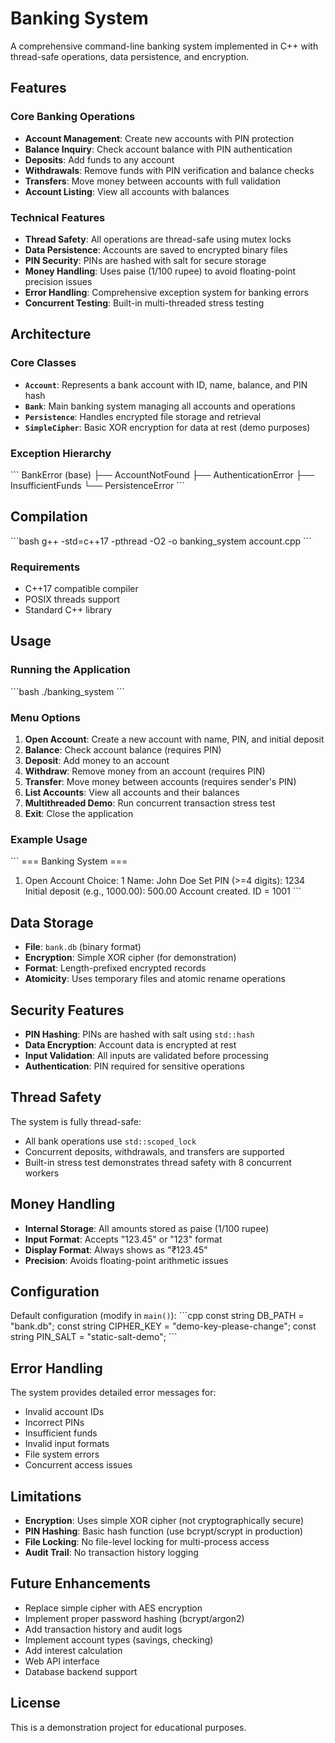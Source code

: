 # Banking System

A comprehensive command-line banking system implemented in C++ with thread-safe operations, data persistence, and encryption.

## Features

### Core Banking Operations
- **Account Management**: Create new accounts with PIN protection
- **Balance Inquiry**: Check account balance with PIN authentication
- **Deposits**: Add funds to any account
- **Withdrawals**: Remove funds with PIN verification and balance checks
- **Transfers**: Move money between accounts with full validation
- **Account Listing**: View all accounts with balances

### Technical Features
- **Thread Safety**: All operations are thread-safe using mutex locks
- **Data Persistence**: Accounts are saved to encrypted binary files
- **PIN Security**: PINs are hashed with salt for secure storage
- **Money Handling**: Uses paise (1/100 rupee) to avoid floating-point precision issues
- **Error Handling**: Comprehensive exception system for banking errors
- **Concurrent Testing**: Built-in multi-threaded stress testing

## Architecture

### Core Classes

- **`Account`**: Represents a bank account with ID, name, balance, and PIN hash
- **`Bank`**: Main banking system managing all accounts and operations
- **`Persistence`**: Handles encrypted file storage and retrieval
- **`SimpleCipher`**: Basic XOR encryption for data at rest (demo purposes)

### Exception Hierarchy
\`\`\`
BankError (base)
├── AccountNotFound
├── AuthenticationError
├── InsufficientFunds
└── PersistenceError
\`\`\`

## Compilation

\`\`\`bash
g++ -std=c++17 -pthread -O2 -o banking_system account.cpp
\`\`\`

### Requirements
- C++17 compatible compiler
- POSIX threads support
- Standard C++ library

## Usage

### Running the Application
\`\`\`bash
./banking_system
\`\`\`

### Menu Options
1. **Open Account**: Create a new account with name, PIN, and initial deposit
2. **Balance**: Check account balance (requires PIN)
3. **Deposit**: Add money to an account
4. **Withdraw**: Remove money from an account (requires PIN)
5. **Transfer**: Move money between accounts (requires sender's PIN)
6. **List Accounts**: View all accounts and their balances
7. **Multithreaded Demo**: Run concurrent transaction stress test
0. **Exit**: Close the application

### Example Usage
\`\`\`
=== Banking System ===
1) Open Account
Choice: 1
Name: John Doe
Set PIN (>=4 digits): 1234
Initial deposit (e.g., 1000.00): 500.00
Account created. ID = 1001
\`\`\`

## Data Storage

- **File**: `bank.db` (binary format)
- **Encryption**: Simple XOR cipher (for demonstration)
- **Format**: Length-prefixed encrypted records
- **Atomicity**: Uses temporary files and atomic rename operations

## Security Features

- **PIN Hashing**: PINs are hashed with salt using `std::hash`
- **Data Encryption**: Account data is encrypted at rest
- **Input Validation**: All inputs are validated before processing
- **Authentication**: PIN required for sensitive operations

## Thread Safety

The system is fully thread-safe:
- All bank operations use `std::scoped_lock`
- Concurrent deposits, withdrawals, and transfers are supported
- Built-in stress test demonstrates thread safety with 8 concurrent workers

## Money Handling

- **Internal Storage**: All amounts stored as paise (1/100 rupee)
- **Input Format**: Accepts "123.45" or "123" format
- **Display Format**: Always shows as "₹123.45"
- **Precision**: Avoids floating-point arithmetic issues

## Configuration

Default configuration (modify in `main()`):
\`\`\`cpp
const string DB_PATH = "bank.db";
const string CIPHER_KEY = "demo-key-please-change";
const string PIN_SALT = "static-salt-demo";
\`\`\`

## Error Handling

The system provides detailed error messages for:
- Invalid account IDs
- Incorrect PINs
- Insufficient funds
- Invalid input formats
- File system errors
- Concurrent access issues

## Limitations

- **Encryption**: Uses simple XOR cipher (not cryptographically secure)
- **PIN Hashing**: Basic hash function (use bcrypt/scrypt in production)
- **File Locking**: No file-level locking for multi-process access
- **Audit Trail**: No transaction history logging

## Future Enhancements

- Replace simple cipher with AES encryption
- Implement proper password hashing (bcrypt/argon2)
- Add transaction history and audit logs
- Implement account types (savings, checking)
- Add interest calculation
- Web API interface
- Database backend support

## License

This is a demonstration project for educational purposes.
